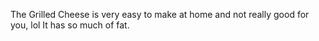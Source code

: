 The Grilled Cheese is very easy to make at home and not really good for you, lol
It has so much of fat.
